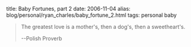 title: Baby Fortunes, part 2
date: 2006-11-04
alias: blog/personal/ryan_charles/baby_fortune_2.html
tags: personal baby

> The greatest love is a mother's, then a dog's, then a sweetheart's.
>
> --Polish Proverb


